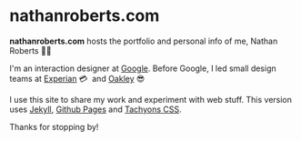 # nathanroberts.com

**nathanroberts.com** hosts the portfolio and personal info of me, Nathan Roberts 👋🏼

I'm an interaction designer at [Google](https://google.com). Before Google, I led small design teams at [Experian](http://experian.com) 💳  &nbsp;and [Oakley](http://oakley.com) 😎

I use this site to share my work and experiment with web stuff. This version uses [Jekyll](https://jekyllrb.com/), [Github Pages](https://pages.github.com/) and [Tachyons CSS](http://tachyons.io).

Thanks for stopping by!

